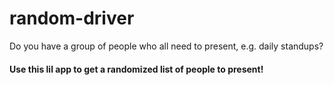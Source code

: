 # random-driver

Do you have a group of people who all need to present, e.g. daily standups?<br>
#### Use this lil app to get a randomized list of people to present!
